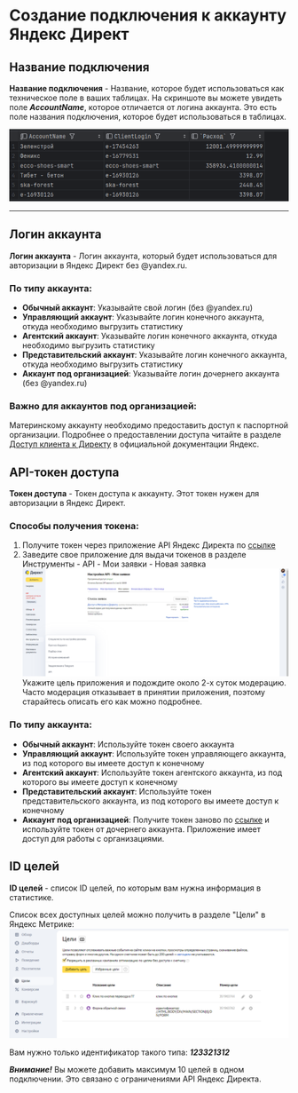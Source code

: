 # Создание подключения к аккаунту Яндекс Директ

## Название подключения
**Название подключения** - Название, которое будет использоваться как техническое поле в ваших таблицах. 
На скриншоте вы можете увидеть поле ***AccountName***, которое отличается от логина аккаунта. 
Это есть поле названия подключения, которое будет использоваться в таблицах.

![пример](2024-11-27_15-35-09.png)

---
## Логин аккаунта
**Логин аккаунта** - Логин аккаунта, который будет использоваться для авторизации в Яндекс Директ без @yandex.ru.

### По типу аккаунта:
- **Обычный аккаунт**: Указывайте свой логин (без @yandex.ru)
- **Управляющий аккаунт**: Указывайте логин конечного аккаунта, откуда необходимо выгрузить статистику
- **Агентский аккаунт**: Указывайте логин конечного аккаунта, откуда необходимо выгрузить статистику  
- **Представительский аккаунт**: Указывайте логин конечного аккаунта, откуда необходимо выгрузить статистику
- **Аккаунт под организацией**: Указывайте логин дочернего аккаунта (без @yandex.ru)

### Важно для аккаунтов под организацией:
Материнскому аккаунту необходимо предоставить доступ к паспортной организации. Подробнее о предоставлении доступа читайте в разделе [Доступ клиента к Директу](https://yandex.ru/support/direct/ru/agencies/manage-clients#access) в официальной документации Яндекс.

## API-токен доступа
**Токен доступа** - Токен доступа к аккаунту. Этот токен нужен для авторизации в Яндекс Директ.

### Способы получения токена:
1. Получите токен через приложение API Яндекс Директа по [ссылке](https://oauth.yandex.ru/authorize?response_type=token&client_id=db0084b785964e89908f2b32e246f1de)
2. Заведите свое приложение для выдачи токенов в разделе Инструменты - API - Мои заявки - Новая заявка
   ![раздел с заявкой на новое приложение](2024-11-27_15-41-30.png)
   Укажите цель приложения и подождите около 2-х суток модерацию. 
   Часто модерация отказывает в принятии приложения, поэтому старайтесь описать его как можно подробнее.

### По типу аккаунта:
- **Обычный аккаунт**: Используйте токен своего аккаунта
- **Управляющий аккаунт**: Используйте токен управляющего аккаунта, из под которого вы имеете доступ к конечному
- **Агентский аккаунт**: Используйте токен агентского аккаунта, из под которого вы имеете доступ к конечному
- **Представительский аккаунт**: Используйте токен представительского аккаунта, из под которого вы имеете доступ к конечному
- **Аккаунт под организацией**: Получите токен заново по [ссылке](https://oauth.yandex.ru/authorize?response_type=token&client_id=db0084b785964e89908f2b32e246f1de) и используйте токен от дочернего аккаунта. Приложение имеет доступ для работы с организациями.

## ID целей
**ID целей** - список ID целей, по которым вам нужна информация в статистике. 

Список всех доступных целей можно получить в разделе "Цели" в Яндекс Метрике:
![раздел цели в Яндекс Метрике](2024-11-27_15-47-47.png)

Вам нужно только идентификатор такого типа: ***123321312***

***Внимание!*** 
Вы можете добавить максимум 10 целей в одном подключении. Это связано с ограничениями API Яндекс Директа.